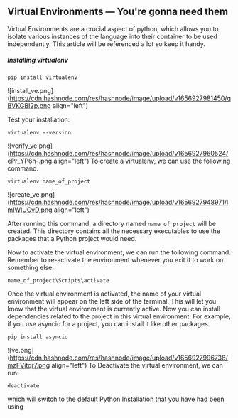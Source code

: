 ## Virtual Environments — You're gonna need them

Virtual Environments are a crucial aspect of python, which allows you to isolate various instances of the language into their container to be used independently. This article will be referenced a lot so keep it handy.

##### Installing virtualenv
```
pip install virtualenv
```

![install_ve.png](https://cdn.hashnode.com/res/hashnode/image/upload/v1656927981450/qBVKGBI2p.png align="left")

Test your installation:
```
virtualenv --version
```

![verify_ve.png](https://cdn.hashnode.com/res/hashnode/image/upload/v1656927960524/ePr_YP6h-.png align="left")
To create a virtualenv, we can use the following command.
```
virtualenv name_of_project
```

![create_ve.png](https://cdn.hashnode.com/res/hashnode/image/upload/v1656927948971/lmIWlUCvD.png align="left")

After running this command, a directory named `name_of_project` will be created. This directory contains all the necessary executables to use the packages that a Python project would need. 

Now to activate the virtual environment, we can run the following command. Remember to re-activate the environment whenever you exit it to work on something else.
```
name_of_project\Scripts\activate
```

Once the virtual environment is activated, the name of your virtual environment will appear on the left side of the terminal. This will let you know that the virtual environment is currently active.
Now you can install dependencies related to the project in this virtual environment. For example, if you use asyncio for a project, you can install it like other packages.

```
pip install asyncio
```

![ve.png](https://cdn.hashnode.com/res/hashnode/image/upload/v1656927996738/mzFVitqr7.png align="left")
To Deactivate the virtual environment, we can run:
```
deactivate
```
which will switch to the default Python Installation that you have had been using
